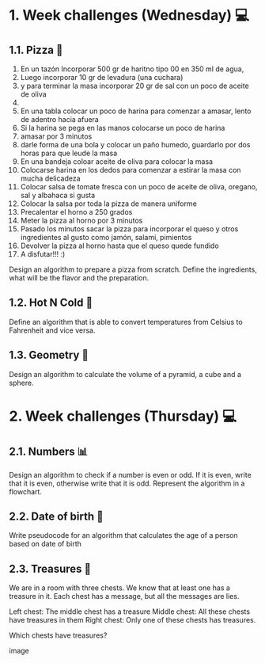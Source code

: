 # 1. Week challenges (Wednesday) 💻

## 1.1. Pizza 🍕

1.  En un tazón Incorporar 500 gr de haritno tipo 00 en 350 ml de agua, 
2.  Luego incorporar 10 gr de levadura (una cuchara)
3.  y para terminar la masa incorporar 20 gr de sal con un poco de aceite de oliva
4.  
5.  En una tabla colocar un poco de harina para comenzar a amasar, lento de adentro hacia afuera
6.  Si la harina se pega en las manos colocarse un poco de harina
7.  amasar por 3 minutos
8.  darle forma de una bola y colocar un paño humedo, guardarlo por dos horas para que leude la masa
9.  En una bandeja coloar aceite de oliva para colocar la masa
10.  Colocarse harina en los dedos para comenzar a estirar la masa con mucha delicadeza
11.  Colocar salsa de tomate fresca con un poco de aceite de oliva, oregano, sal y albahaca si gusta
12.  Colocar la salsa por toda la pizza de manera uniforme
13.  Precalentar el horno a 250 grados
14.  Meter la pizza al horno por 3 minutos
15.  Pasado los minutos sacar la pizza para incorporar el queso y otros ingredientes al gusto como jamón, salami, pimientos
16.  Devolver la pizza al horno hasta que el queso quede fundido
17.  A disfutar!!! :)


Design an algorithm to prepare a pizza from scratch. Define the ingredients, what will be the flavor and the preparation.

## 1.2. Hot N Cold 🥶

Define an algorithm that is able to convert temperatures from Celsius to Fahrenheit and vice versa.

## 1.3. Geometry 📐

Design an algorithm to calculate the volume of a pyramid, a cube and a sphere.

# 2. Week challenges (Thursday) 💻

## 2.1. Numbers 📊

Design an algorithm to check if a number is even or odd. If it is even, write that it is even, otherwise write that it is odd. Represent the algorithm in a flowchart.

## 2.2. Date of birth 👧

Write pseudocode for an algorithm that calculates the age of a person based on date of birth

## 2.3. Treasures 👑

We are in a room with three chests. We know that at least one has a treasure in it. Each chest has a message, but all the messages are lies.

Left chest: The middle chest has a treasure
Middle chest: All these chests have treasures in them
Right chest: Only one of these chests has treasures.

Which chests have treasures?

image

